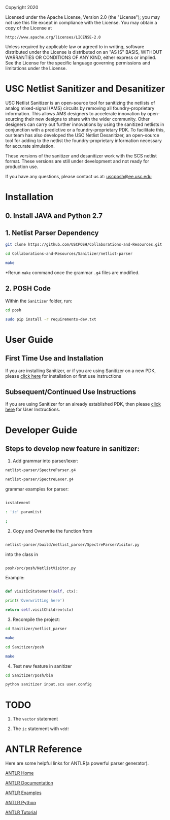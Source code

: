 
Copyright 2020

Licensed under the Apache License, Version 2.0 (the "License");
you may not use this file except in compliance with the License.
You may obtain a copy of the License at

    http://www.apache.org/licenses/LICENSE-2.0

Unless required by applicable law or agreed to in writing, software
distributed under the License is distributed on an "AS IS" BASIS,
WITHOUT WARRANTIES OR CONDITIONS OF ANY KIND, either express or implied.
See the License for the specific language governing permissions and
limitations under the License.

# USC Netlist Sanitizer and Desanitizer

USC Netlist Sanitizer is an open-source tool for sanitizing the netlists of analog mixed-signal (AMS) circuits by removing all foundry-proprietary information. This allows AMS designers to accelerate innovation by open-sourcing their new designs to share with the wider community. Other designers can carry out further innovations by using the sanitized netlists in conjunction with a predictive or a foundry-proprietary PDK. To facilitate this, our team has also developed the USC Netlist Desanitizer, an open-source tool for adding to the netlist the foundry-proprietary information necessary for accurate simulation.

These versions of the sanitizer and desanitizer work with the SCS netlist format. These versions are still under development and not ready for production use.

If you have any questions, please contact us at:  [uscposh@ee.usc.edu](mailto:uscposh@ee.usc.edu)

# Installation

## 0. Install JAVA and Python 2.7

## 1. Netlist Parser Dependency

```bash
git clone https://github.com/USCPOSH/Collaborations-and-Resources.git

cd Collaborations-and-Resources/Sanitizer/netlist-parser

make
```

*Rerun `make` command once the grammar `.g4` files are modified.

## 2. POSH Code

Within the `Sanitizer` folder, run:
```bash
cd posh

sudo pip install -r requirements-dev.txt
```

# User Guide

## First Time Use and Installation
If you are installing Sanitizer, or if you are using Sanitizer on a new PDK, please [click here](https://github.com/USCPOSH/Sanitizer/blob/master/posh/bin/Installation_First_Use_Instructions.md) for installation or first use instructions

## Subsequent/Continued Use Instructions
 If you are using Sanitizer for an already established PDK, then please [click here](https://github.com/USCPOSH/Sanitizer/blob/master/posh/bin/Instructions.md) for User Instructions.
 
# Developer Guide

## Steps to develop new feature in sanitizer:

1. Add grammar into parser/lexer:

```bash
netlist-parser/SpectreParser.g4

netlist-parser/SpectreLexer.g4
```

grammar examples for parser:

```bash

icstatement

: 'ic' paramList

;

```

2. Copy and Overwrite the function from

```bash

netlist-parser/build/netlist_parser/SpectreParserVisitor.py

```

into the class in

```bash

posh/src/posh/NetlistVisitor.py

```

Example:

```python

def visitIcStatement(self, ctx):

print('Overwritting here')

return self.visitChildren(ctx)

```

3. Recompile the project:

```bash
cd Sanitizer/netlist_parser

make

cd Sanitizer/posh

make
```

4. Test new feature in sanitizer

```bash
cd Sanitizer/posh/bin

python sanitizer input.scs user.config
```

# TODO

1. The `vector` statement

2. The `ic` statement with `vdd!`

# ANTLR Reference

Here are some helpful links for ANTLR(a powerful parser generator).

[ANTLR Home](https://www.antlr.org/)

[ANTLR Documentation](https://github.com/antlr/antlr4/blob/master/doc/index.md)

[ANTLR Examples](https://github.com/antlr/grammars-v4)

[ANTLR Python](https://github.com/antlr/antlr4/blob/master/doc/python-target.md)

[ANTLR Tutorial](https://tomassetti.me/antlr-mega-tutorial/)

